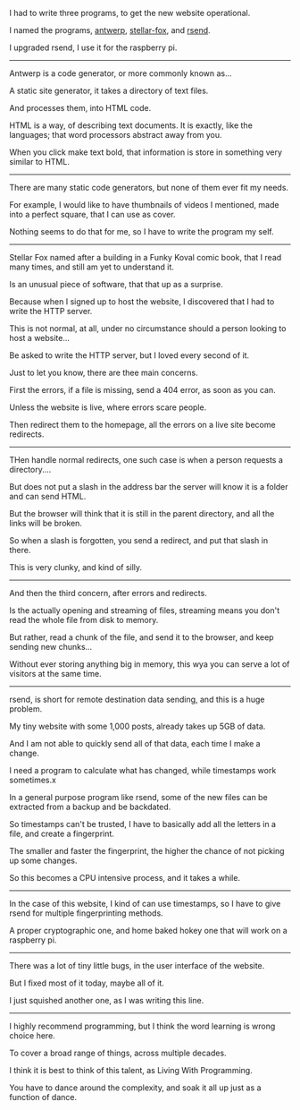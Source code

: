 I had to write three programs,
to get the new website operational.

I named the programs,
[antwerp], [stellar-fox], and [rsend].

I upgraded rsend,
I use it for the raspberry pi.

---

Antwerp is a code generator,
or more commonly known as...

A static site generator,
it takes a directory of text files.

And processes them,
into HTML code.

HTML is a way, of describing text documents.
It is exactly, like the languages; that word processors abstract away from you.

When you click make text bold,
that information is store in something very similar to HTML.

---

There are many static code generators,
but none of them ever fit my needs.

For example, I would like to have thumbnails of videos I mentioned,
made into a perfect square, that I can use as cover.

Nothing seems to do that for me,
so I have to write the program my self.

---

Stellar Fox named after a building in a Funky Koval comic book,
that I read many times, and still am yet to understand it.

Is an unusual piece of software,
that that up as a surprise.

Because when I signed up to host the website,
I discovered that I had to write the HTTP server.

This is not normal, at all,
under no circumstance should a person looking to host a website...

Be asked to write the HTTP server,
but I loved every second of it.

Just to let you know,
there are thee main concerns.

First the errors, if a file is missing,
send a 404 error, as soon as you can.

Unless the website is live,
where errors scare people.

Then redirect them to the homepage,
all the errors on a live site become redirects.

---

THen handle normal redirects,
one such case is when a person requests a directory....
 
But does not put a slash in the address bar
the server will know it is a folder and can send HTML.

But the browser will think that it is still in the parent directory,
and all the links will be broken.

So when a slash is forgotten,
you send a redirect, and put that slash in there.

This is very clunky,
and kind of silly.

---

And then the third concern,
after errors and redirects.

Is the actually opening and streaming of files,
streaming means you don't read the whole file from disk to memory.

But rather, read a chunk of the file,
and send it to the browser, and keep sending new chunks...

Without ever storing anything big in memory,
this wya you can serve a lot of visitors at the same time.

---

rsend, is short for remote destination data sending,
and this is a huge problem.

My tiny website with some 1,000 posts,
already takes up 5GB of data.

And I am not able to quickly send all of that data,
each time I make a change.

I need a program to calculate what has changed,
while timestamps work sometimes.x 

In a general purpose program like rsend,
some of the new files can be extracted from a backup and be backdated.

So timestamps can't be trusted,
I have to basically add all the letters in a file, and create a fingerprint.

The smaller and faster the fingerprint,
the higher the chance of not picking up some changes.

So this becomes a CPU intensive process,
and it takes a while.

---

In the case of this website, I kind of can use timestamps,
so I have to give rsend for multiple fingerprinting methods.

A proper cryptographic one,
and home baked hokey one that will work on a raspberry pi.

---

There was a lot of tiny little bugs,
in the user interface of the website.

But I fixed most of it today,
maybe all of it.

I just squished another one,
as I was writing this line.

---

I highly recommend programming,
but I think the word learning is wrong choice here.

To cover a broad range of things,
across multiple decades.

I think it is best to think of this talent,
as Living With Programming.

You have to dance around the complexity,
and soak it all up just as a function of dance.











[antwerp]: https://www.npmjs.com/package/antwerp
[stellar-fox]: https://www.npmjs.com/package/stellar-fox
[rsend]: https://www.npmjs.com/package/rsend